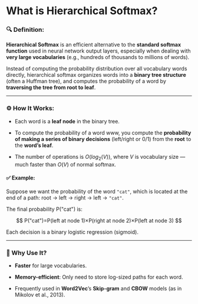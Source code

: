 # What is **Hierarchical Softmax**?

### 🔍 Definition:

**Hierarchical Softmax** is an efficient alternative to the **standard softmax function** used in neural network output layers, especially when dealing with **very large vocabularies** (e.g., hundreds of thousands to millions of words).

Instead of computing the probability distribution over all vocabulary words directly, hierarchical softmax organizes words into a **binary tree structure** (often a Huffman tree), and computes the probability of a word by **traversing the tree from root to leaf**.

---

### ⚙️ How It Works:

- Each word is a **leaf node** in the binary tree.

- To compute the probability of a word www, you compute the **probability of making a series of binary decisions** (left/right or 0/1) from the **root** to the **word’s leaf**.

- The number of operations is $O(log_2(V))$, where $V$ is vocabulary size — much faster than $O(V)$ of normal softmax.

#### ✅ Example:

Suppose we want the probability of the word `"cat"`, which is located at the end of a path: root → left → right → left → `"cat"`.

The final probability P("cat") is:

$$
P("cat")=P(left at node 1)×P(right at node 2)×P(left at node 3)
$$

Each decision is a binary logistic regression (sigmoid).

---

### 🧠 Why Use It?

- **Faster** for large vocabularies.

- **Memory-efficient**: Only need to store log-sized paths for each word.

- Frequently used in **Word2Vec**’s **Skip-gram** and **CBOW** models (as in Mikolov et al., 2013).